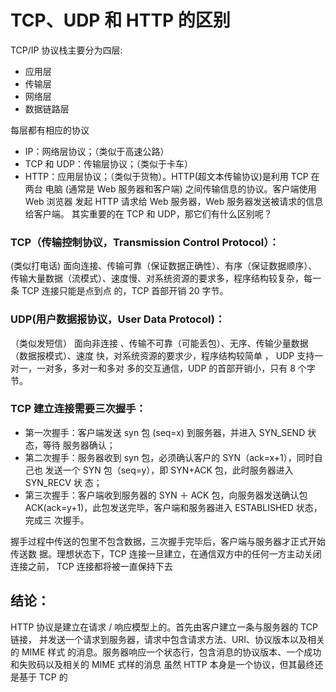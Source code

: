 # TCP、UDP 和 HTTP 的区别

TCP/IP 协议栈主要分为四层:

- 应⽤层
- 传输层
- ⽹络层
- 数据链路层

每层都有相应的协议

- IP：⽹络层协议；（类似于⾼速公路）
- TCP 和 UDP：传输层协议；（类似于卡⻋）
- HTTP：应⽤层协议；（类似于货物）。HTTP(超⽂本传输协议)是利⽤ TCP 在两台 电脑 (通常是 Web 服务器和客户端) 之间传输信息的协议。客户端使⽤ Web 浏览器 发起 HTTP 请求给 Web 服务器，Web 服务器发送被请求的信息给客户端。 其实重要的在 TCP 和 UDP，那它们有什么区别呢？

### TCP（传输控制协议，Transmission Control Protocol）：

(类似打电话) ⾯向连接、传输可靠（保证数据正确性）、有序（保证数据顺序）、传输⼤量数据（流模式）、速度慢、对系统资源的要求多，程序结构较复杂，每⼀条 TCP 连接只能是点到点 的，TCP ⾸部开销 20 字节。

### UDP(⽤户数据报协议，User Data Protocol)：

（类似发短信） ⾯向⾮连接 、传输不可靠（可能丢包）、⽆序、传输少量数据（数据报模式）、速度 快，对系统资源的要求少，程序结构较简单 ， UDP ⽀持⼀对⼀，⼀对多，多对⼀和多对 多的交互通信，UDP 的⾸部开销⼩，只有 8 个字节。

### TCP 建⽴连接需要三次握⼿：

- 第⼀次握⼿：客户端发送 syn 包 (seq=x) 到服务器，并进⼊ SYN_SEND 状态，等待 服务器确认；
- 第⼆次握⼿：服务器收到 syn 包，必须确认客户的 SYN（ack=x+1），同时⾃⼰也 发送⼀个 SYN 包（seq=y），即 SYN+ACK 包，此时服务器进⼊ SYN_RECV 状 态；
- 第三次握⼿：客户端收到服务器的 SYN ＋ ACK 包，向服务器发送确认包
  ACK(ack=y+1)，此包发送完毕，客户端和服务器进⼊ ESTABLISHED 状态，完成三 次握⼿。

握⼿过程中传送的包⾥不包含数据，三次握⼿完毕后，客户端与服务器才正式开始传送数 据。理想状态下，TCP 连接⼀旦建⽴，在通信双⽅中的任何⼀⽅主动关闭连接之前，
TCP 连接都将被⼀直保持下去

## 结论：

HTTP 协议是建⽴在请求 / 响应模型上的。⾸先由客户建⽴⼀条与服务器的 TCP 链接， 并发送⼀个请求到服务器，请求中包含请求⽅法、URI、协议版本以及相关的 MIME 样式 的消息。服务器响应⼀个状态⾏，包含消息的协议版本、⼀个成功和失败码以及相关的
MIME 式样的消息 虽然 HTTP 本⾝是⼀个协议，但其最终还是基于 TCP 的
